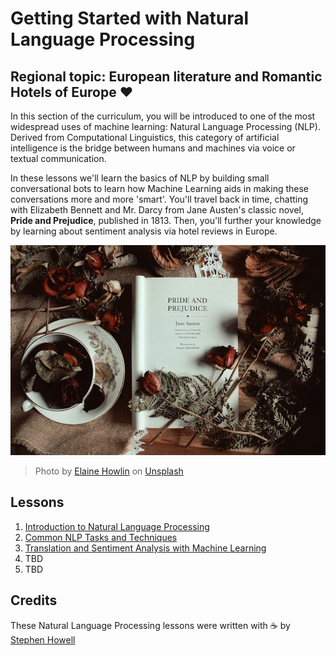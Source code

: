 # Getting Started with Natural Language Processing 

## Regional topic: European literature and Romantic Hotels of Europe ❤️ 

In this section of the curriculum, you will be introduced to one of the most widespread uses of machine learning: Natural Language Processing (NLP). Derived from Computational Linguistics, this category of artificial intelligence is the bridge between humans and machines via voice or textual communication. 

In these lessons we'll learn the basics of NLP by building small conversational bots to learn how Machine Learning aids in making these conversations more and more 'smart'. You'll travel back in time, chatting with Elizabeth Bennett and Mr. Darcy from Jane Austen's classic novel, **Pride and Prejudice**, published in 1813. Then, you'll further your knowledge by learning about sentiment analysis via hotel reviews in Europe.

![Pride and Prejudice book and tea](images/p&p.jpg)
> Photo by <a href="https://unsplash.com/@elaineh?utm_source=unsplash&utm_medium=referral&utm_content=creditCopyText">Elaine Howlin</a> on <a href="https://unsplash.com/s/photos/pride-and-prejudice?utm_source=unsplash&utm_medium=referral&utm_content=creditCopyText">Unsplash</a>
  
## Lessons

1. [Introduction to Natural Language Processing](1-Introduction-to-NLP/README.md)
2. [Common NLP Tasks and Techniques](2-Tasks/README.md)
3. [Translation and Sentiment Analysis with Machine Learning](3-Translation-Sentiment/README.md)
4. TBD
5. TBD

## Credits 

These Natural Language Processing lessons were written with ☕ by [Stephen Howell]([Twitter](https://twitter.com/Howell_MSFT))
